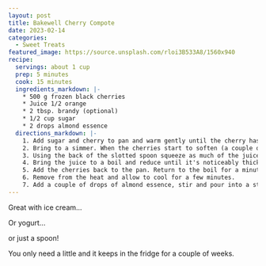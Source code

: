 ```yaml
---
layout: post
title: Bakewell Cherry Compote
date: 2023-02-14
categories:
  - Sweet Treats
featured_image: https://source.unsplash.com/rloi3B533A8/1560x940
recipe:
  servings: about 1 cup
  prep: 5 minutes
  cook: 15 minutes
  ingredients_markdown: |-
    * 500 g frozen black cherries
    * Juice 1/2 orange
    * 2 tbsp. brandy (optional)
    * 1/2 cup sugar
    * 2 drops almond essence
  directions_markdown: |-
    1. Add sugar and cherry to pan and warm gently until the cherry has defrosted and the sugar dissolved.
    2. Bring to a simmer. When the cherries start to soften (a couple of minutes should do) lift the charries from the juice and transfer to a bowl with a slotted spoon.
    3. Using the back of the slotted spoon squeeze as much of the juice as you can back into the pan.
    4. Bring the juice to a boil and reduce until it's noticeably thicker and more syrup like.
    5. Add the cherries back to the pan. Return to the boil for a minute or so.
    6. Remove from the heat and allow to cool for a few minutes.
    7. Add a couple of drops of almond essence, stir and pour into a sterilised jar.
---
```

Great with ice cream...

Or yogurt...

or just a spoon!

You only need a little and it keeps in the fridge for a couple of weeks.